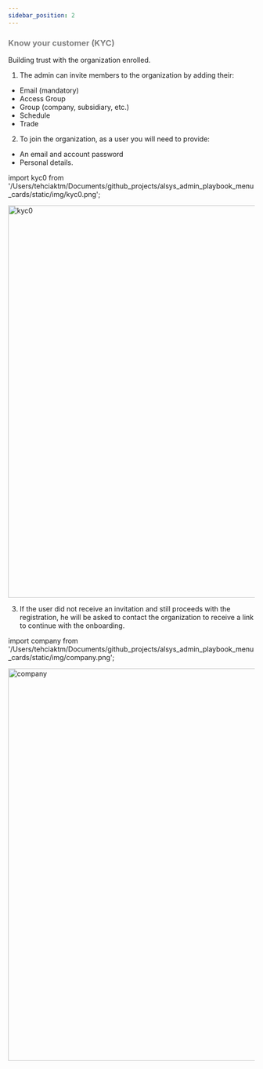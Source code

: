 ```yaml
---
sidebar_position: 2
---
```




### <font color="gray">Know your customer (KYC)</font>

Building trust with the organization enrolled.

1. The admin can invite members to the organization by adding their:

* Email (mandatory)
* Access Group
* Group (company, subsidiary, etc.)
* Schedule
* Trade

2. To join the organization, as a user you will need to provide:

* An email and account password
* Personal details.

import kyc0 from '/Users/tehciaktm/Documents/github_projects/alsys_admin_playbook_menu_cards/static/img/kyc0.png';

<img src={kyc0} alt="kyc0" width="800"/>



3. If the user did not receive an invitation and still proceeds with the registration, he will be asked to contact the organization to receive a link to continue with the onboarding.

import company from '/Users/tehciaktm/Documents/github_projects/alsys_admin_playbook_menu_cards/static/img/company.png';

<img src={company} alt="company" width="800"/>


